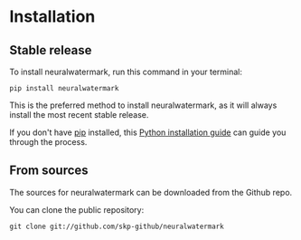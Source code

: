 # Installation

## Stable release

To install neuralwatermark, run this command in your terminal:

```
pip install neuralwatermark
```

This is the preferred method to install neuralwatermark, as it will always install the most recent stable release.

If you don't have [pip](https://pip.pypa.io) installed, this [Python installation guide](http://docs.python-guide.org/en/latest/starting/installation/) can guide you through the process.

## From sources

The sources for neuralwatermark can be downloaded from the Github repo.

You can clone the public repository:

```
git clone git://github.com/skp-github/neuralwatermark
```

